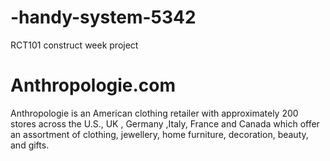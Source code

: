 # -handy-system-5342
RCT101 construct week project
<h1>Anthropologie.com</h1>
<p>Anthropologie is an American clothing retailer with approximately 200 stores across the U.S., UK , Germany ,Italy, France and Canada which offer an assortment of clothing, jewellery, home furniture, decoration, beauty, and gifts. </p>
